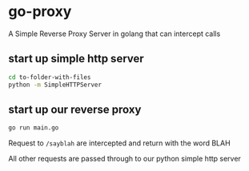 # go-proxy
A Simple Reverse Proxy Server in golang that can intercept calls

## start up simple http server
```bash
cd to-folder-with-files
python -m SimpleHTTPServer
```

## start up our reverse proxy
```bash
go run main.go
```

Request to `/sayblah` are intercepted and return with the word BLAH

All other requests are passed through to our python simple http server
